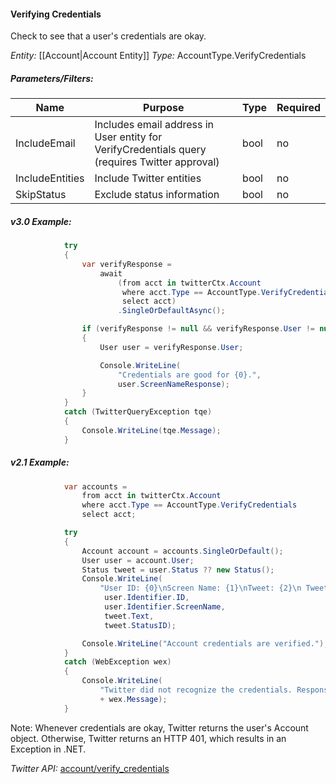 #### Verifying Credentials

Check to see that a user's credentials are okay.

*Entity:* [[Account|Account Entity]]
*Type:* AccountType.VerifyCredentials

##### Parameters/Filters:

| Name | Purpose | Type | Required |
|------|---------|------|----------|
| IncludeEmail | Includes email address in User entity for VerifyCredentials query (requires Twitter approval) | bool | no |
| IncludeEntities | Include Twitter entities | bool | no |
| SkipStatus | Exclude status information | bool | no |

##### v3.0 Example:

```c#
            try
            {
                var verifyResponse =
                    await
                        (from acct in twitterCtx.Account
                         where acct.Type == AccountType.VerifyCredentials
                         select acct)
                        .SingleOrDefaultAsync();

                if (verifyResponse != null && verifyResponse.User != null)
                {
                    User user = verifyResponse.User;

                    Console.WriteLine(
                        "Credentials are good for {0}.",
                        user.ScreenNameResponse); 
                }
            }
            catch (TwitterQueryException tqe)
            {
                Console.WriteLine(tqe.Message);
            }
```

##### v2.1 Example:

```c#
            var accounts =
                from acct in twitterCtx.Account
                where acct.Type == AccountType.VerifyCredentials
                select acct;

            try
            {
                Account account = accounts.SingleOrDefault();
                User user = account.User;
                Status tweet = user.Status ?? new Status();
                Console.WriteLine(
                    "User ID: {0}\nScreen Name: {1}\nTweet: {2}\n Tweet ID: {3}",
                     user.Identifier.ID,
                     user.Identifier.ScreenName,
                     tweet.Text, 
                     tweet.StatusID);

                Console.WriteLine("Account credentials are verified.");
            }
            catch (WebException wex)
            {
                Console.WriteLine(
                    "Twitter did not recognize the credentials. Response from Twitter: " 
                    + wex.Message);
            }
```

Note: Whenever credentials are okay, Twitter returns the user's Account object. Otherwise, Twitter returns an HTTP 401, which results in an Exception in .NET.

*Twitter API:* [account/verify_credentials](https://developer.twitter.com/en/docs/accounts-and-users/manage-account-settings/api-reference/get-account-verify_credentials)
